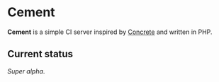 Cement
======
**Cement** is a simple CI server inspired by [Concrete][] and written in PHP.

[Concrete]: https://github.com/ryankee/concrete

Current status
--------------
*Super alpha*.
